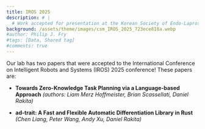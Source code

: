 ```yaml
---
title: IROS 2025
description: # |
  # Work accepted for presentation at the Korean Society of Endo-Laproscopic & Robotic Surgery (KSERS) 2025 Symposium
background: /assets/theme/images/csm_IROS_2025_723ece818a.webp
#author: Philip J. Fry
#tags: [Data, Shared tag]
#comments: true
---
```

Our lab has two papers that were accepted to the International Conference on Intelligent Robots and Systems (IROS) 2025 conference!  These papers are:

- **Towards Zero-Knowledge Task Planning via a Language-based Approach** *(authors: Liam Merz Hoffmeister, Brian Scassellati, Daniel Rakita)*

- **ad-trait: A Fast and Flexible Automatic Differentiation Library in Rust** *(Chen Liang, Peter Wang, Andy Xu, Daniel Rakita)*

